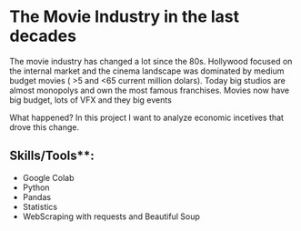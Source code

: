 # The Movie Industry in the last decades 

The movie industry has changed a lot since the 80s. Hollywood focused on the internal market and the cinema landscape was dominated by medium budget movies ( >5 and <65 current million dolars). Today big studios are almost monopolys and own the most famous franchises. Movies now have big budget, lots of VFX and they big events

What happened? In this project I want to analyze economic incetives that drove this change.

## Skills/Tools**:
- Google Colab
- Python
- Pandas
- Statistics
- WebScraping with requests and Beautiful Soup
